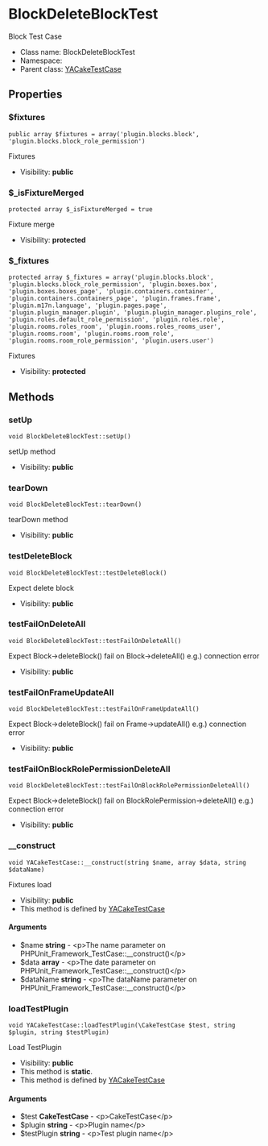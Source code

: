 BlockDeleteBlockTest
===============

Block Test Case




* Class name: BlockDeleteBlockTest
* Namespace: 
* Parent class: [YACakeTestCase](YACakeTestCase.md)





Properties
----------


### $fixtures

    public array $fixtures = array('plugin.blocks.block', 'plugin.blocks.block_role_permission')

Fixtures



* Visibility: **public**


### $_isFixtureMerged

    protected array $_isFixtureMerged = true

Fixture merge



* Visibility: **protected**


### $_fixtures

    protected array $_fixtures = array('plugin.blocks.block', 'plugin.blocks.block_role_permission', 'plugin.boxes.box', 'plugin.boxes.boxes_page', 'plugin.containers.container', 'plugin.containers.containers_page', 'plugin.frames.frame', 'plugin.m17n.language', 'plugin.pages.page', 'plugin.plugin_manager.plugin', 'plugin.plugin_manager.plugins_role', 'plugin.roles.default_role_permission', 'plugin.roles.role', 'plugin.rooms.roles_room', 'plugin.rooms.roles_rooms_user', 'plugin.rooms.room', 'plugin.rooms.room_role', 'plugin.rooms.room_role_permission', 'plugin.users.user')

Fixtures



* Visibility: **protected**


Methods
-------


### setUp

    void BlockDeleteBlockTest::setUp()

setUp method



* Visibility: **public**




### tearDown

    void BlockDeleteBlockTest::tearDown()

tearDown method



* Visibility: **public**




### testDeleteBlock

    void BlockDeleteBlockTest::testDeleteBlock()

Expect delete block



* Visibility: **public**




### testFailOnDeleteAll

    void BlockDeleteBlockTest::testFailOnDeleteAll()

Expect Block->deleteBlock() fail on Block->deleteAll()
e.g.) connection error



* Visibility: **public**




### testFailOnFrameUpdateAll

    void BlockDeleteBlockTest::testFailOnFrameUpdateAll()

Expect Block->deleteBlock() fail on Frame->updateAll()
e.g.) connection error



* Visibility: **public**




### testFailOnBlockRolePermissionDeleteAll

    void BlockDeleteBlockTest::testFailOnBlockRolePermissionDeleteAll()

Expect Block->deleteBlock() fail on BlockRolePermission->deleteAll()
e.g.) connection error



* Visibility: **public**




### __construct

    void YACakeTestCase::__construct(string $name, array $data, string $dataName)

Fixtures load



* Visibility: **public**
* This method is defined by [YACakeTestCase](YACakeTestCase.md)


#### Arguments
* $name **string** - &lt;p&gt;The name parameter on PHPUnit_Framework_TestCase::__construct()&lt;/p&gt;
* $data **array** - &lt;p&gt;The date parameter on PHPUnit_Framework_TestCase::__construct()&lt;/p&gt;
* $dataName **string** - &lt;p&gt;The dataName parameter on PHPUnit_Framework_TestCase::__construct()&lt;/p&gt;



### loadTestPlugin

    void YACakeTestCase::loadTestPlugin(\CakeTestCase $test, string $plugin, string $testPlugin)

Load TestPlugin



* Visibility: **public**
* This method is **static**.
* This method is defined by [YACakeTestCase](YACakeTestCase.md)


#### Arguments
* $test **CakeTestCase** - &lt;p&gt;CakeTestCase&lt;/p&gt;
* $plugin **string** - &lt;p&gt;Plugin name&lt;/p&gt;
* $testPlugin **string** - &lt;p&gt;Test plugin name&lt;/p&gt;


